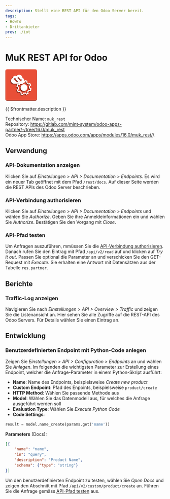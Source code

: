 ```yaml
---
description: Stellt eine REST API für den Odoo Server bereit.
tags:
- HowTo
- Drittanbieter
prev: ./iot
---
```

# MuK REST API for Odoo
![](assets/odoo_icon_muk_rest.png)

{{ $frontmatter.description }}

Technischer Name: `muk_rest`\
Repository: <https://gitlab.com/mint-system/odoo-apps-partner/-/tree/16.0/muk_rest>\
Odoo App Store: <https://apps.odoo.com/apps/modules/16.0/muk_rest/>\

## Verwendung

### API-Dokumentation anzeigen

Klicken Sie auf *Einstellungen > API > Documentation > Endpoints*. Es wird ein neuer Tab geöffnet mit dem Pfad `/rest/docs`. Auf dieser Seite werden die REST APIs des Odoo Server beschrieben.

### API-Verbindung authorisieren

Klicken Sie auf *Einstellungen > API > Documentation > Endpoints* und wählen Sie *Authorize*. Geben Sie ihre Anmeldeinformationen ein und wählen Sie *Authorize*. Bestätigen Sie den Vorgang mit *Close*.

### API-Pfad testen

Um Anfragen auszuführen, mmüssen Sie die [API-Verbindung authorisieren](#API-Verbindung%20authorisieren). Danach rufen Sie den Eintrag mit Pfad `/api/v2/read` auf und klicken auf *Try it out*. Passen Sie optional die Parameter an und verschicken Sie den GET-Request mit *Execute*. Sie erhalten eine Antwort mit Datensätzen aus der Tabelle `res.partner`.

## Berichte

### Traffic-Log anzeigen

Navigieren Sie nach *Einstellungen > API > Overview > Traffic* und zeigen Sie die Listenansicht an. Hier sehen Sie alle Zugriffe auf die REST-API des Odoo Servers. Für Details wählen Sie einen Eintrag an.

## Entwicklung

### Benutzerdefinierten Endpoint mit Python-Code anlegen

Zeigen Sie *Einstellungen > API > Configuration > Endpoints* an und wählen Sie *Anlegen*. Im folgenden die wichtigsten Parameter zur Erstellung eines Endpoint, welcher die Anfrage-Parameter in einem Python-Skript ausführt:

* **Name**: Name des Endpoints, beispielsweise *Create new product*
* **Custom Endpoint**: Pfad des Enpoints, beispielsweise `product/create`
* **HTTP Method**: Wählen Sie passende Methode aus
* **Model**: Wählen Sie das Datenmodell aus, für welches die Anfrage ausgeführt werden soll
* **Evaluation Type**: Wählen Sie *Execute Python Code*
* **Code Settings**:

```python
result = model.name_create(params.get('name'))
```

**Parameters** (Docs): 

```json
[{
	"name": "name", 
	"in": "query", 
	"description": "Product Name", 
	"schema": {"type": "string"}
}]
```

Um den benutzerdefinierten Endpoint zu testen, wählen Sie *Open Docs* und zeigen den Abschnitt mit Pfad `/api/v2/custom/product/create` an. Führen Sie die Anfrage gemäss [API-Pfad testen](#API-Pfad%20testen) aus.
